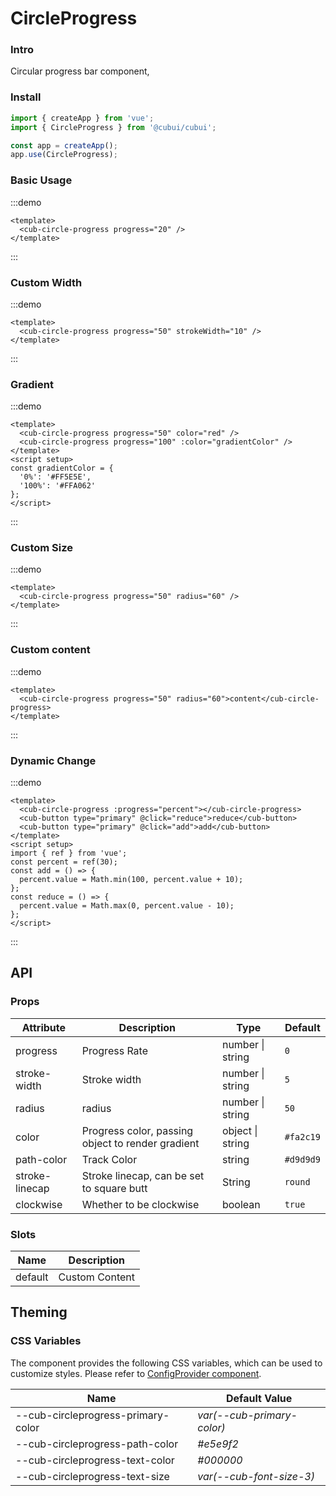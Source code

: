 # CircleProgress

### Intro

Circular progress bar component,

### Install

```js
import { createApp } from 'vue';
import { CircleProgress } from '@cubui/cubui';

const app = createApp();
app.use(CircleProgress);
```

### Basic Usage

:::demo

```vue
<template>
  <cub-circle-progress progress="20" />
</template>
```

:::

### Custom Width

:::demo

```vue
<template>
  <cub-circle-progress progress="50" strokeWidth="10" />
</template>
```

:::

### Gradient

:::demo

```vue
<template>
  <cub-circle-progress progress="50" color="red" />
  <cub-circle-progress progress="100" :color="gradientColor" />
</template>
<script setup>
const gradientColor = {
  '0%': '#FF5E5E',
  '100%': '#FFA062'
};
</script>
```

:::

### Custom Size

:::demo

```vue
<template>
  <cub-circle-progress progress="50" radius="60" />
</template>
```

:::

### Custom content

:::demo

```vue
<template>
  <cub-circle-progress progress="50" radius="60">content</cub-circle-progress>
</template>
```

:::

### Dynamic Change

:::demo

```vue
<template>
  <cub-circle-progress :progress="percent"></cub-circle-progress>
  <cub-button type="primary" @click="reduce">reduce</cub-button>
  <cub-button type="primary" @click="add">add</cub-button>
</template>
<script setup>
import { ref } from 'vue';
const percent = ref(30);
const add = () => {
  percent.value = Math.min(100, percent.value + 10);
};
const reduce = () => {
  percent.value = Math.max(0, percent.value - 10);
};
</script>
```

:::

## API

### Props

| Attribute      | Description                                       | Type             | Default   |
| -------------- | ------------------------------------------------- | ---------------- | --------- |
| progress       | Progress Rate                                     | number \| string | `0`       |
| stroke-width   | Stroke width                                      | number \| string | `5`       |
| radius         | radius                                            | number \| string | `50`      |
| color          | Progress color, passing object to render gradient | object \| string | `#fa2c19` |
| path-color     | Track Color                                       | string           | `#d9d9d9` |
| stroke-linecap | Stroke linecap, can be set to square butt         | String           | `round`   |
| clockwise      | Whether to be clockwise                           | boolean          | `true`    |

### Slots

| Name    | Description    |
| ------- | -------------- |
| default | Custom Content |

## Theming

### CSS Variables

The component provides the following CSS variables, which can be used to customize styles. Please refer to [ConfigProvider component](#/en-US/component/configprovider).

| Name                               | Default Value              |
| ---------------------------------- | -------------------------- |
| --cub-circleprogress-primary-color | _var(--cub-primary-color)_ |
| --cub-circleprogress-path-color    | _#e5e9f2_                  |
| --cub-circleprogress-text-color    | _#000000_                  |
| --cub-circleprogress-text-size     | _var(--cub-font-size-3)_   |
